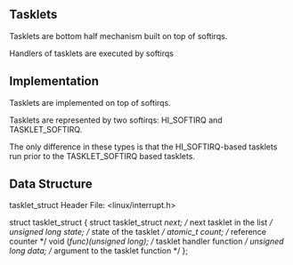Tasklets
------------

Tasklets are bottom half mechanism built on top of softirqs.

Handlers of tasklets are executed by softirqs

Implementation
----------------

Tasklets are implemented on top of softirqs.

Tasklets are represented by two softirqs: HI_SOFTIRQ and TASKLET_SOFTIRQ.

The only difference in these types is that the HI_SOFTIRQ-based tasklets run prior to the TASKLET_SOFTIRQ based
tasklets.


Data Structure
----------------

tasklet_struct
Header File: <linux/interrupt.h>

struct tasklet_struct
{
        struct tasklet_struct *next; /* next tasklet in the list */
        unsigned long state;   /* state of the tasklet */
        atomic_t count;		/* reference counter */
        void (*func)(unsigned long); /* tasklet handler function */
        unsigned long data;  /* argument to the tasklet function */
};

